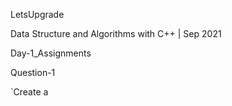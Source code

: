 LetsUpgrade

Data Structure and Algorithms with C++ | Sep 2021

Day-1_Assignments

Question-1      
      
`Create a 
